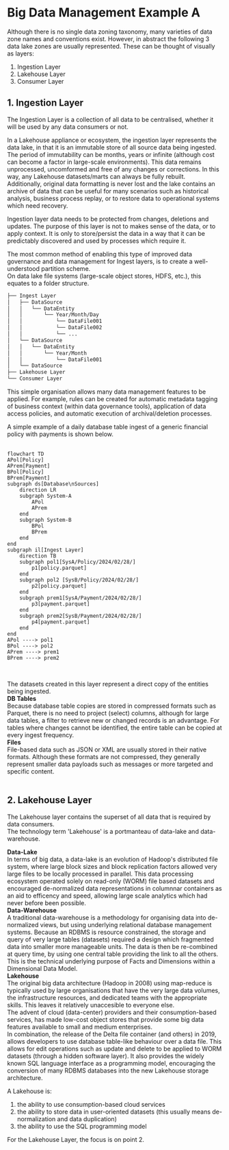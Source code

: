 # Big Data Management Example A
Although there is no single data zoning taxonomy, many varieties of data zone names and conventions exist.  However, in abstract the following 3 data lake zones are usually represented. These can be thought of visually as layers:  
1. Ingestion Layer
2. Lakehouse Layer
3. Consumer Layer

## 1. Ingestion Layer
The Ingestion Layer is a collection of all data to be centralised, whether it will be used by any data consumers or not.  

In a Lakehouse appliance or ecosystem, the ingestion layer represents the data lake, in that it is an immutable store of all source data being ingested.  The period of immutability can be months, years or infinite (although cost can become a factor in large-scale environments). This data remains unprocessed, uncomformed and free of any changes or corrections.  In this way, any Lakehouse datasets/marts can always be fully rebuilt.  
Additionally, original data formatting is never lost and the lake contains an archive of data that can be useful for many scenarios such as historical analysis, business process replay, or to restore data to operational systems which need recovery.  

Ingestion layer data needs to be protected from changes, deletions and updates.   The purpose of this layer is not to makes sense of the data, or to apply context.  It is only to store/persist the data in a way that it can be predictably discovered and used by processes which require it.  

The most common method of enabling this type of improved data governance and data management for Ingest layers, is to create a well-understood partition scheme.  
On data lake file systems (large-scale object stores,  HDFS, etc.), this equates to a folder structure.  
```bash
├── Ingest Layer
│   ├── DataSource
│   │   └── DataEntity
│   │       └── Year/Month/Day
│   │           └── DataFile001
│   │           └── DataFile002
│   │           └── ...
│   └── DataSource
│   │   └── DataEntity
│   │       └── Year/Month
│   │           └── DataFile001
│   └── DataSource
├── Lakehouse Layer
└── Consumer Layer
```

This simple organisation allows many data management features to be applied.  For example, rules can be created for automatic metadata tagging of business context (within data governance tools), application of data access policies, and automatic execution of archival/deletion processes.  

A simple example of a daily database table ingest of a generic financial policy with payments is shown below.  
<br>

```mermaid
flowchart TD
APol[Policy]
APrem[Payment]
BPol[Policy]
BPrem[Payment]
subgraph ds[Database\nSources]
    direction LR
    subgraph System-A
        APol
        APrem
    end
    subgraph System-B
        BPol
        BPrem
    end
end
subgraph il[Ingest Layer]
    direction TB
    subgraph pol1[SysA/Policy/2024/02/28/]
        p1[policy.parquet]
    end
    subgraph pol2 [SysB/Policy/2024/02/28/]
        p2[policy.parquet]
    end
    subgraph prem1[SysA/Payment/2024/02/28/]
        p3[payment.parquet]
    end
    subgraph prem2[SysB/Payment/2024/02/28/]
        p4[payment.parquet]
    end
end
APol ----> pol1
BPol ----> pol2
APrem ----> prem1
BPrem ----> prem2
```
<br>

The datasets created in this layer represent a direct copy of the entities being ingested.  
**DB Tables**  
Because database table copies are stored in compressed formats such as Parquet, there is no need to project (select) columns, although for large data tables, a filter to retrieve new or changed records is an advantage.  For tables where changes cannot be identified, the entire table can be copied at every ingest frequency.  
**Files**  
File-based data such as JSON or XML are usually stored in their native formats.  Although these formats are not compressed, they generally represent smaller data payloads such as messages or more targeted and specific content.  
<br>
  
## 2. Lakehouse Layer
The Lakehouse layer contains the superset of all data that is required by data consumers.  
The technology term 'Lakehouse' is a portmanteau of data-lake and data-warehouse.  

**Data-Lake**  
In terms of big data, a data-lake is an evolution of Hadoop's distributed file system, where large block sizes and block replication factors allowed very large files to be locally processed in parallel.  This data processing ecosystem operated solely on read-only (WORM) file based datasets and encouraged de-normalized data representations in columnnar containers as an aid to efficency and speed, allowing large scale analytics which had never before been possible.  
**Data-Warehouse**  
A traditional data-warehouse is a methodology for organising data into de-normalized views, but using underlying relational database management systems.   Because an RDBMS is resource constrained, the storage and query of very large tables (datasets) required a design which fragmented data into smaller more manageable units. The data is then be re-combined at query time, by using one central table providing the link to all the others.  This is the technical underlying purpose of Facts and Dimensions within a Dimensional Data Model.  
**Lakehouse**  
The original big data architecture (Hadoop in 2008) using map-reduce is typically used by large organisations that have the very large data volumes, the infrastructure resources, and dedicated teams with the appropriate skills.  This leaves it relatively unaccesible to everyone else.  
The advent of cloud (data-center) providers and their consumption-based services, has made low-cost object stores that provide some big data features available to small and medium enterprises.  
In combination, the release of the Delta file container (and others) in 2019, allows developers to use database table-like behaviour over a data file.  This allows for edit operations such as update and delete to be applied to WORM datasets (through a hidden software layer).  It also provides the widely known SQL language interface as a programming model, encouraging the conversion of many RDBMS databases into the new Lakehouse storage architecture.   

A Lakehouse is:
1. the ability to use consumption-based cloud services
3. the ability to store data in user-oriented datasets (this usually means de-normalization and data duplication)
2. the ability to use the SQL programming model 
   
For the Lakehouse Layer, the focus is on point 2.  






